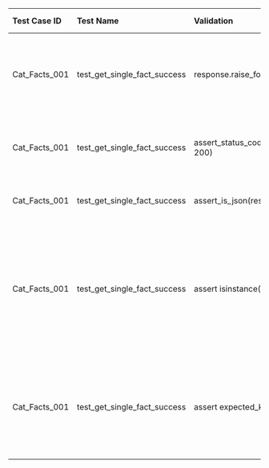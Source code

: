 | Test Case ID | Test Name | Validation | Type of Validation | Reasoning |
|:----------|:----------|:----------|:----------|:----------|
|Cat_Facts_001| test_get_single_fact_success| response.raise_for_status()|Error Handling / HTTP Status Code (implicit)| Automatically raises an HTTPError for 4xx (client error) or 5xx (server error) response status codes|
|Cat_Facts_001| test_get_single_fact_success| assert_status_code(response, 200) | HTTP Status Code | Fundamental check to ensure request was successfully processed |
|Cat_Facts_001| test_get_single_fact_success| assert_is_json(response) | Content Type / Response Format | Ensures that the response body is valid JSON |
|Cat_Facts_001| test_get_single_fact_success| assert isinstance(data, dict) | JSON Structure / Data Type |  APIs often return a JSON object (which maps to a Python dictionary) as their top-level structure for single entities. This confirms the expected overall structure |
|Cat_Facts_001| test_get_single_fact_success| assert expected_key in data | Content / Key Presence | This is a parameterized test that runs twice:It asserts that the fact key and length is present in the JSON response |
